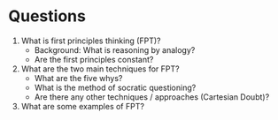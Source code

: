 
# Questions

1. What is first principles thinking (FPT)?
    - Background: What is reasoning by analogy?
    - Are the first principles constant?
2. What are the two main techniques for FPT?
    - What are the five whys?
    - What is the method of socratic questioning?
    - Are there any other techniques / approaches (Cartesian Doubt)?
3. What are some examples of FPT?